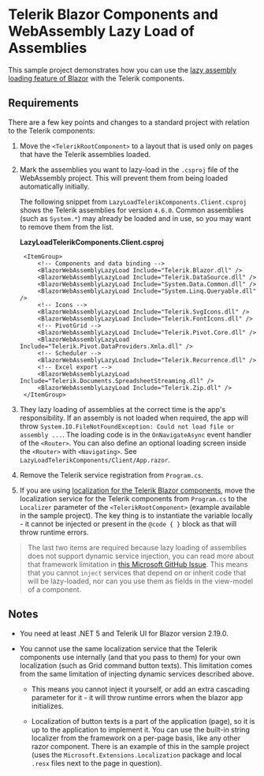 # Telerik Blazor Components and WebAssembly Lazy Load of Assemblies

This sample project demonstrates how you can use the <a href="https://learn.microsoft.com/en-us/aspnet/core/blazor/webassembly-lazy-load-assemblies" target="_blank">lazy assembly loading feature of Blazor</a> with the Telerik components.

## Requirements

There are a few key points and changes to a standard project with relation to the Telerik components:

1. Move the `<TelerikRootComponent>` to a layout that is used only on pages that have the Telerik assemblies loaded.

1. Mark the assemblies you want to lazy-load in the `.csproj` file of the WebAssembly project. This will prevent them from being loaded automatically initially.

    The following snippet from `LazyLoadTelerikComponents.Client.csproj` shows the Telerik assemblies for version `4.6.0`. Common assemblies (such as `System.*`) may already be loaded and in use, so you may want to remove them from the list.

    **LazyLoadTelerikComponents.Client.csproj**
    
        <ItemGroup>
            <!-- Components and data binding -->
            <BlazorWebAssemblyLazyLoad Include="Telerik.Blazor.dll" />
            <BlazorWebAssemblyLazyLoad Include="Telerik.DataSource.dll" />
            <BlazorWebAssemblyLazyLoad Include="System.Data.Common.dll" />
            <BlazorWebAssemblyLazyLoad Include="System.Linq.Queryable.dll" />
            <!-- Icons -->
            <BlazorWebAssemblyLazyLoad Include="Telerik.SvgIcons.dll" />
            <BlazorWebAssemblyLazyLoad Include="Telerik.FontIcons.dll" />
            <!-- PivotGrid -->
            <BlazorWebAssemblyLazyLoad Include="Telerik.Pivot.Core.dll" />
            <BlazorWebAssemblyLazyLoad Include="Telerik.Pivot.DataProviders.Xmla.dll" />
            <!-- Scheduler -->
            <BlazorWebAssemblyLazyLoad Include="Telerik.Recurrence.dll" />
            <!-- Excel export -->
            <BlazorWebAssemblyLazyLoad Include="Telerik.Documents.SpreadsheetStreaming.dll" />
            <BlazorWebAssemblyLazyLoad Include="Telerik.Zip.dll" />
        </ItemGroup>

1. They lazy loading of assemblies at the correct time is the app's responsibility. If an assembly is not loaded when required, the app will throw `System.IO.FileNotFoundException: Could not load file or assembly ...`. The loading code is in the `OnNavigateAsync` event handler of the `<Router>`. You can also define an optional loading screen inside the `<Router>` with `<Navigating>`. See `LazyLoadTelerikComponents/Client/App.razor`.

1. Remove the Telerik service registration from `Program.cs`.

1. If you are using <a href="https://docs.telerik.com/blazor-ui/globalization/localization" target="_blank">localization for the Telerik Blazor components</a>, move the localization service for the Telerik components from `Program.cs` to the `Localizer` parameter of the `<TelerikRootComponent>` (example available in the sample project). The key thing is to instantiate the variable locally - it cannot be injected or present in the `@code { }` block as that will throw runtime errors.

> The last two items are required because lazy loading of assemblies does not support dynamic service injection, you can read more about that framework limitation in <a href="https://github.com/dotnet/aspnetcore/issues/27331#issuecomment-718870305" target="_blank">this Microsoft GitHub Issue</a>. This means that you cannot `inject` services that depend on or inherit code that will be lazy-loaded, nor can you use them as fields in the view-model of a component.

## Notes

* You need at least .NET 5 and Telerik UI for Blazor version 2.19.0.

* You cannot use the same localization service that the Telerik components use internally (and that you pass to them) for your own localization (such as Grid command button texts). This limitation comes from the same limitation of injecting dynamic services described above.

    * This means you cannot inject it yourself, or add an extra cascading parameter for it - it will throw runtime errors when the blazor app initializes.
    
    * Localization of button texts is a part of the application (page), so it is up to the application to implement it. You can use the built-in string localizer from the framework on a per-page basis, like any other razor component. There is an example of this in the sample project (uses the `Microsoft.Extensions.Localization` package and local `.resx` files next to the page in question).

